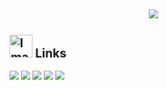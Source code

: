 <div align="center">
  <img max-width="800" src="https://archive.hotcup.app/TuuperCoveBanners.png"/>
</div>

## <img height="40" src="https://raw.githubusercontent.com/innng/innng/master/assets/kyubey.gif" alt="Image by innng"/> Links
[![](https://img.shields.io/badge/Visit_a_website-gray?style=for-the-badge&logoColor=white)](https://v.hotcup.app)
[![](https://img.shields.io/badge/Twitter-blue?style=for-the-badge&logo=x&logoColor=white)](https://twitter.com/vtuberhubinth)
[![](https://img.shields.io/badge/YouTube-red?style=for-the-badge&logo=youtube&logoColor=white)](https://youtube.com/@dotprepare)
[![](https://img.shields.io/badge/Discord-darkblue?style=for-the-badge&logo=discord&logoColor=white)](https://v.hotcup.app/discord/hub)
[![](https://img.shields.io/badge/Twitch-purple?style=for-the-badge&logo=twitch&logoColor=white)](https://twitch.tv/spacelogic_live)

<!-- README by <a href="https://github.com/innng">Innng</a> -->

<!--

**Here are some ideas to get you started:**

🙋‍♀️ A short introduction - what is your organization all about?
🌈 Contribution guidelines - how can the community get involved?
👩‍💻 Useful resources - where can the community find your docs? Is there anything else the community should know?
🍿 Fun facts - what does your team eat for breakfast?
🧙 Remember, you can do mighty things with the power of [Markdown](https://docs.github.com/github/writing-on-github/getting-started-with-writing-and-formatting-on-github/basic-writing-and-formatting-syntax)
-->

